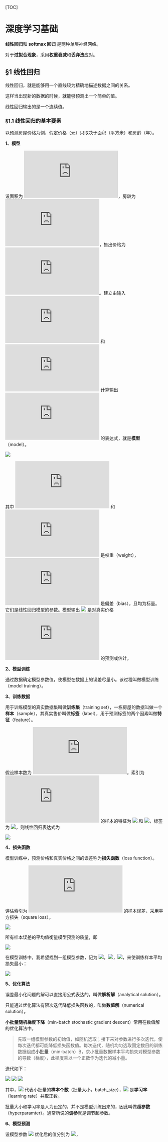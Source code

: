 [TOC]

# 深度学习基础

**线性回归**和 **softmax 回归** 是两种单层神经网络。

对于**过拟合现象**，采用**权重衰减**和**丢弃法**应对。

## &sect;1 线性回归

线性回归，就是能够用一个直线较为精确地描述数据之间的关系。

这样当出现新的数据的时候，就能够预测出一个简单的值。

线性回归输出的是一个连续值。

### &sect;1.1 线性回归的基本要素

以预测房屋价格为例，假定价格（元）只取决于面积（平方米）和房龄（年）。

**1、模型**

设面积为 ![](http://latex.codecogs.com/gif.latex?x_1)，房龄为 ![](http://latex.codecogs.com/gif.latex?x_2)，售出价格为 ![](http://latex.codecogs.com/gif.latex?y)。建立由输入 ![](http://latex.codecogs.com/gif.latex?x_1) 和 ![](http://latex.codecogs.com/gif.latex?x_2) 计算输出 ![](http://latex.codecogs.com/gif.latex?y) 的表达式，就是**模型**（model）。

![](http://latex.codecogs.com/gif.latex?\hat{y}=x_1w_1+x_2w_2+b)

其中 ![](http://latex.codecogs.com/gif.latex?w_1) 和 ![](http://latex.codecogs.com/gif.latex?w_2) 是权重（weight），![](http://latex.codecogs.com/gif.latex?b) 是偏差（bias），且均为标量。它们是线性回归模型的参数。模型输出 ![](http://latex.codecogs.com/gif.latex?\hat{y}) 是对真实价格 ![](http://latex.codecogs.com/gif.latex?y) 的预测或估计。

**2、模型训练**

通过数据确定模型参数值，使模型在数据上的误差尽量小。该过程叫做模型训练（model training）。

**3、训练数据**

用于训练模型的真实数据集叫做**训练集**（training set），一栋房屋的数据叫做一个**样本**（sample），其真实售价叫做**标签**（label），用于预测标签的两个因素叫做**特征**（feature）。

假设样本数为 ![](http://latex.codecogs.com/gif.latex?n)，索引为 ![](http://latex.codecogs.com/gif.latex?i) 的样本的特征为 ![](http://latex.codecogs.com/gif.latex?x_1^{(i)}) 和 ![](http://latex.codecogs.com/gif.latex?x_2^{\(i\)})，标签为 ![](http://latex.codecogs.com/gif.latex?y^{\(i\)})，则线性回归表达式为

![](http://latex.codecogs.com/gif.latex?\hat{y}^{(i)}=x_1^{(i)}w_1+x_2^{(i)}w_2+b)

 **4、损失函数**

模型训练中，预测价格和真实价格之间的误差称为**损失函数**（loss function）。

评估索引为 ![](http://latex.codecogs.com/gif.latex?i) 的样本误差，采用平方损失（square loss）。

<img src="http://latex.codecogs.com/gif.latex?l^{(i)}(w_1,w_2,b)=\frac{1}{2}(\hat{y}^{(i)}-y^i)^2"/>

所有样本误差的平均值衡量模型预测的质量，即

<img src="http://latex.codecogs.com/gif.latex?l(w_1,w_2,b)=\frac{1}{n}\sum_{i=1}^nl^{(i)}(w_1,w_2,b)=\frac{1}{n}\sum_{i=1}^n\frac{1}{2}(x_1^{(i)}w_1+x_2^{(i)}w_2+b-y^{(i)})^2"/>

在模型训练中，我希望找到一组模型参数，记为 <img src="http://latex.codecogs.com/gif.latex?w_1^*"/>，<img src="http://latex.codecogs.com/gif.latex?w_2^*"/>，<img src="http://latex.codecogs.com/gif.latex?b^*"/>，来使训练样本平均损失最小：

<img src="http://latex.codecogs.com/gif.latex?w_1^*,w_2^*,b^*=\mathop{\rm{argmin}}\limits_{w_1,w_2,b}\;l(w_1,w_2,b)"/>

**5、优化算法**

误差最小化问题的解可以直接用公式表达的，叫做**解析解**（analytical solution）。

只能通过优化算法有限次迭代降低损失函数的，叫做**数值解**（numerical solution）。

**小批量随机梯度下降**（min-batch stochastic gradient descent）常用在数值解的优化算法中。

> 先取一组模型参数的初始值，如随机选取；接下来对参数进行多次迭代，使每次迭代都可能降低损失函数值。每次迭代，随机均匀选取固定数目的训练数据组成**小批量**（min-batch）B，求小批量数据样本平均损失对模型参数的导数（梯度），此梯度乘以一个正数作为迭代的减小量。

迭代如下：

<img src="http://latex.codecogs.com/gif.latex?w_1=w_1-\frac{\eta}{|B|}\sum_{i\in{B}}"/>

<img src="http://latex.codecogs.com/gif.latex?w_2=w_2-\frac{\eta}{|B|}\sum_{i\in{B}}\frac{\partial l^{(i)}(w_1,w_2,b)}{\partial w_2}=w_2-\frac{\eta}{|B|}\sum_{i\in{B}}x_2^{(i)}\left(x_1^{(i)}w_1+x_2^{(i)}w_2+b-y^{(i)} \right)"/>

<img src="http://latex.codecogs.com/gif.latex?b=b-\frac{\eta}{|B|}\sum_{i\in{B}}\frac{\partial l^{(i)}(w_1,w_2,b)}{\partial b}=b-\frac{\eta}{|B|}\sum_{i\in{B}}\left(x_1^{(i)}w_1+x_2^{(i)}w_2+b-y^{(i)} \right)"/>

其中，<img src='http://latex.codecogs.com/gif.latex?|B|'/> 代表小批量的**样本个数**（批量大小，batch_size），<img src='http://latex.codecogs.com/gif.latex?\eta'/> 是**学习率**（learning rate）并取正数。

批量大小和学习率是人为设定的，并不是模型训练出来的，因此叫做**超参数**（hyperparamter）。通常所说的**调参**就是调节超参数。

**6、模型预测**

设模型参数 <img src="http://latex.codecogs.com/gif.latex?w_1, w_2, b"/> 优化后的值分别为 <img src="http://latex.codecogs.com/gif.latex?w_1^*, w_2^*, b^*"/>，

